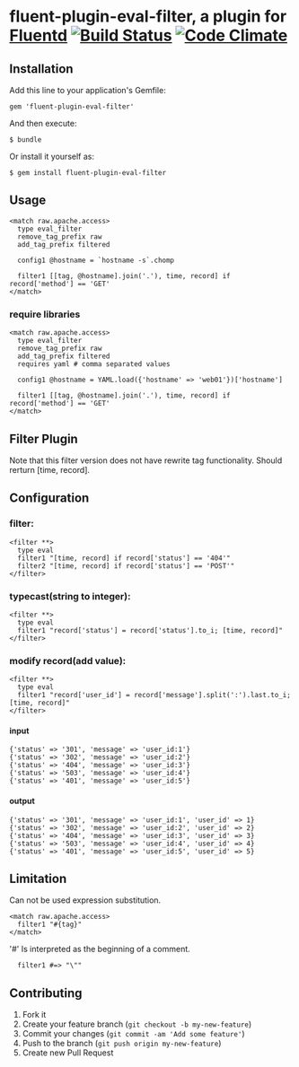 # fluent-plugin-eval-filter, a plugin for [Fluentd](http://fluentd.org) [![Build Status](https://travis-ci.org/ephemeralsnow/fluent-plugin-eval-filter.png?branch=master)](https://travis-ci.org/ephemeralsnow/fluent-plugin-eval-filter) [![Code Climate](https://codeclimate.com/github/ephemeralsnow/fluent-plugin-eval-filter.png)](https://codeclimate.com/github/ephemeralsnow/fluent-plugin-eval-filter)

## Installation

Add this line to your application's Gemfile:

    gem 'fluent-plugin-eval-filter'

And then execute:

    $ bundle

Or install it yourself as:

    $ gem install fluent-plugin-eval-filter

## Usage

```
<match raw.apache.access>
  type eval_filter
  remove_tag_prefix raw
  add_tag_prefix filtered

  config1 @hostname = `hostname -s`.chomp

  filter1 [[tag, @hostname].join('.'), time, record] if record['method'] == 'GET'
</match>
```

### require libraries
```
<match raw.apache.access>
  type eval_filter
  remove_tag_prefix raw
  add_tag_prefix filtered
  requires yaml # comma separated values

  config1 @hostname = YAML.load({'hostname' => 'web01'})['hostname']

  filter1 [[tag, @hostname].join('.'), time, record] if record['method'] == 'GET'
</match>
```

## Filter Plugin

Note that this filter version does not have rewrite tag functionality.
Should rerturn [time, record].

## Configuration


### filter:

    <filter **>
      type eval
      filter1 "[time, record] if record['status'] == '404'"
      filter2 "[time, record] if record['status'] == 'POST'"
    </filter>


### typecast(string to integer):

    <filter **>
      type eval
      filter1 "record['status'] = record['status'].to_i; [time, record]"
    </filter>

### modify record(add value):

    <filter **>
      type eval
      filter1 "record['user_id'] = record['message'].split(':').last.to_i; [time, record]"
    </filter>

#### input
    {'status' => '301', 'message' => 'user_id:1'}
    {'status' => '302', 'message' => 'user_id:2'}
    {'status' => '404', 'message' => 'user_id:3'}
    {'status' => '503', 'message' => 'user_id:4'}
    {'status' => '401', 'message' => 'user_id:5'}

#### output
    {'status' => '301', 'message' => 'user_id:1', 'user_id' => 1}
    {'status' => '302', 'message' => 'user_id:2', 'user_id' => 2}
    {'status' => '404', 'message' => 'user_id:3', 'user_id' => 3}
    {'status' => '503', 'message' => 'user_id:4', 'user_id' => 4}
    {'status' => '401', 'message' => 'user_id:5', 'user_id' => 5}



## Limitation

Can not be used expression substitution.
```
<match raw.apache.access>
  filter1 "#{tag}"
</match>
```

'#' Is interpreted as the beginning of a comment.
```
  filter1 #=> "\""
```

## Contributing

1. Fork it
2. Create your feature branch (`git checkout -b my-new-feature`)
3. Commit your changes (`git commit -am 'Add some feature'`)
4. Push to the branch (`git push origin my-new-feature`)
5. Create new Pull Request
